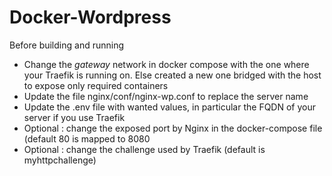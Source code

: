 # Docker-Wordpress

Before building and running
- Change the _gateway_ network in docker compose with the one where your Traefik is running on. Else created a new one bridged with the host to expose only required containers
- Update the file nginx/conf/nginx-wp.conf to replace the server name
- Update the .env file with wanted values, in particular the FQDN of your server if you use Traefik
- Optional : change the exposed port by Nginx in the docker-compose file (default 80 is mapped to 8080
- Optional : change the challenge used by Traefik (default is myhttpchallenge)
